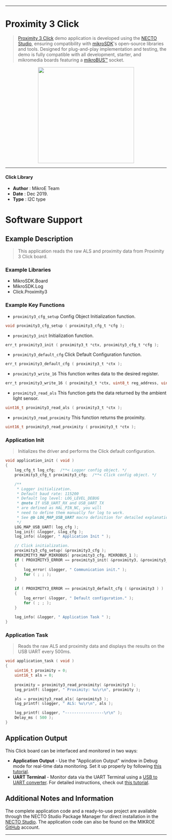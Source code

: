 
---
# Proximity 3 Click

> [Proximity 3 Click](https://www.mikroe.com/?pid_product=MIKROE-2801) demo application is developed using
the [NECTO Studio](https://www.mikroe.com/necto), ensuring compatibility with [mikroSDK](https://www.mikroe.com/mikrosdk)'s
open-source libraries and tools. Designed for plug-and-play implementation and testing, the demo is fully compatible with
all development, starter, and mikromedia boards featuring a [mikroBUS&trade;](https://www.mikroe.com/mikrobus) socket.

<p align="center">
  <img src="https://www.mikroe.com/?pid_product=MIKROE-2801&image=1" height=300px>
</p>

---

#### Click Library

- **Author**        : MikroE Team
- **Date**          : Dec 2019.
- **Type**          : I2C type

# Software Support

## Example Description

> This application reads the raw ALS and proximity data from Proximity 3 Click board.

### Example Libraries

- MikroSDK.Board
- MikroSDK.Log
- Click.Proximity3

### Example Key Functions

- `proximity3_cfg_setup` Config Object Initialization function.
```c
void proximity3_cfg_setup ( proximity3_cfg_t *cfg ); 
```

- `proximity3_init` Initialization function.
```c
err_t proximity3_init ( proximity3_t *ctx, proximity3_cfg_t *cfg );
```

- `proximity3_default_cfg` Click Default Configuration function.
```c
err_t proximity3_default_cfg ( proximity3_t *ctx );
```

- `proximity3_write_16` This function writes data to the desired register.
```c
err_t proximity3_write_16 ( proximity3_t *ctx, uint8_t reg_address, uint16_t data_in );
```

- `proximity3_read_als` This function gets the data returned by the ambient light sensor.
```c
uint16_t proximity3_read_als ( proximity3_t *ctx );
```

- `proximity3_read_proximity` This function returns the proximity.
```c
uint16_t proximity3_read_proximity ( proximity3_t *ctx );
```

### Application Init

> Initializes the driver and performs the Click default configuration.

```c
void application_init ( void )
{
    log_cfg_t log_cfg;  /**< Logger config object. */
    proximity3_cfg_t proximity3_cfg;  /**< Click config object. */

    /** 
     * Logger initialization.
     * Default baud rate: 115200
     * Default log level: LOG_LEVEL_DEBUG
     * @note If USB_UART_RX and USB_UART_TX 
     * are defined as HAL_PIN_NC, you will 
     * need to define them manually for log to work. 
     * See @b LOG_MAP_USB_UART macro definition for detailed explanation.
     */
    LOG_MAP_USB_UART( log_cfg );
    log_init( &logger, &log_cfg );
    log_info( &logger, " Application Init " );

    // Click initialization.
    proximity3_cfg_setup( &proximity3_cfg );
    PROXIMITY3_MAP_MIKROBUS( proximity3_cfg, MIKROBUS_1 );
    if ( PROXIMITY3_ERROR == proximity3_init( &proximity3, &proximity3_cfg ) )
    {
        log_error( &logger, " Communication init." );
        for ( ; ; );
    }
    
    if ( PROXIMITY3_ERROR == proximity3_default_cfg ( &proximity3 ) )
    {
        log_error( &logger, " Default configuration." );
        for ( ; ; );
    }
    
    log_info( &logger, " Application Task " );
}
```

### Application Task

> Reads the raw ALS and proximity data and displays the results on the USB UART every 500ms.

```c
void application_task ( void )
{
    uint16_t proximity = 0;
    uint16_t als = 0;
    
    proximity = proximity3_read_proximity( &proximity3 );
    log_printf( &logger, " Proximity: %u\r\n", proximity );

    als = proximity3_read_als( &proximity3 );
    log_printf( &logger, " ALS: %u\r\n", als );

    log_printf( &logger, "-----------------\r\n" );
    Delay_ms ( 500 );
}
```

## Application Output

This Click board can be interfaced and monitored in two ways:
- **Application Output** - Use the "Application Output" window in Debug mode for real-time data monitoring.
Set it up properly by following [this tutorial](https://www.youtube.com/watch?v=ta5yyk1Woy4).
- **UART Terminal** - Monitor data via the UART Terminal using
a [USB to UART converter](https://www.mikroe.com/click/interface/usb?interface*=uart,uart). For detailed instructions,
check out [this tutorial](https://help.mikroe.com/necto/v2/Getting%20Started/Tools/UARTTerminalTool).

## Additional Notes and Information

The complete application code and a ready-to-use project are available through the NECTO Studio Package Manager for 
direct installation in the [NECTO Studio](https://www.mikroe.com/necto). The application code can also be found on
the MIKROE [GitHub](https://github.com/MikroElektronika/mikrosdk_click_v2) account.

---
